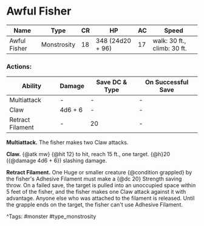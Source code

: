 # Awful Fisher

| Name | Type | CR | HP | AC | Speed |
|------|------|----|----|----|-------|
| Awful Fisher | Monstrosity | 18 | 348 (24d20 + 96) | 17 | walk: 30 ft., climb: 30 ft. |

### Actions:

| Ability | Damage | Save DC & Type | On Successful Save |
|---------|--------|----------------|--------------------|
| Multiattack | - | - | - |
| Claw | 4d6 + 6 | - | - |
| Retract Filament | - | 20 | - |


**Multiattack.** The fisher makes two Claw attacks.

**Claw.** {@atk mw} {@hit 12} to hit, reach 15 ft., one target. {@h}20 ({@damage 4d6 + 6}) slashing damage.

**Retract Filament.** One Huge or smaller creature {@condition grappled} by the fisher's Adhesive Filament must make a {@dc 20} Strength saving throw. On a failed save, the target is pulled into an unoccupied space within 5 feet of the fisher, and the fisher makes one Claw attack against it with advantage. Anyone else who was attached to the filament is released. Until the grapple ends on the target, the fisher can't use Adhesive Filament.

^Tags: #monster #type_monstrosity